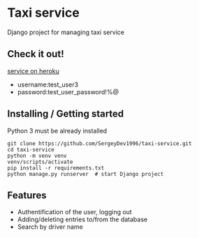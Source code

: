 # Taxi service 

Django project for managing taxi service

## Check it out!
[service on heroku](https://taxi-service-1.herokuapp.com/)

* username:test_user3
* password:test_user_password!%@
## Installing / Getting started

Python 3 must be already installed

```shell
git clone https://github.com/SergeyDev1996/taxi-service.git
cd taxi-service
python -m venv venv
venv/scripts/activate
pip install -r requirements.txt
python manage.py runserver  # start Django project
```

## Features

* Authentification of the user, logging out
* Adding/deleting entries to/from the database
* Search by driver name
